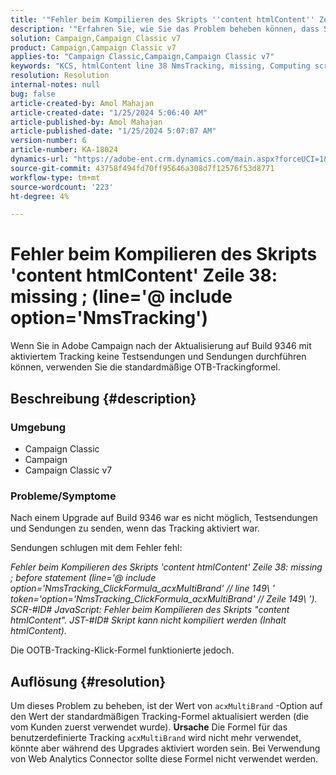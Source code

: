 ```yaml
---
title: '"Fehler beim Kompilieren des Skripts ''content htmlContent'' Zeile 38: missing ; (line=''@ include option=''NmsTracking''")'
description: '"Erfahren Sie, wie Sie das Problem beheben können, dass Sendungen in Adobe Campaign fehlschlagen und der Fehler "Kompilierung nicht möglich"angezeigt wird. Verwenden Sie die standardmäßige Trackingformel."'
solution: Campaign,Campaign Classic v7
product: Campaign,Campaign Classic v7
applies-to: "Campaign Classic,Campaign,Campaign Classic v7"
keywords: "KCS, htmlContent line 38 NmsTracking, missing, Computing script, Campaign, Campaign Classic"
resolution: Resolution
internal-notes: null
bug: false
article-created-by: Amol Mahajan
article-created-date: "1/25/2024 5:06:40 AM"
article-published-by: Amol Mahajan
article-published-date: "1/25/2024 5:07:07 AM"
version-number: 6
article-number: KA-18024
dynamics-url: "https://adobe-ent.crm.dynamics.com/main.aspx?forceUCI=1&pagetype=entityrecord&etn=knowledgearticle&id=5ae0f184-3fbb-ee11-a569-6045bd006704"
source-git-commit: 43758f494fd70ff95646a308d7f12576f53d8771
workflow-type: tm+mt
source-wordcount: '223'
ht-degree: 4%

---
```


# Fehler beim Kompilieren des Skripts &#39;content htmlContent&#39; Zeile 38: missing ; (line=&#39;@ include option=&#39;NmsTracking&#39;)


Wenn Sie in Adobe Campaign nach der Aktualisierung auf Build 9346 mit aktiviertem Tracking keine Testsendungen und Sendungen durchführen können, verwenden Sie die standardmäßige OTB-Trackingformel.

## Beschreibung {#description}


### <b>Umgebung</b>

- Campaign Classic
- Campaign
- Campaign Classic v7




### <b>Probleme/Symptome</b>

Nach einem Upgrade auf Build 9346 war es nicht möglich, Testsendungen und Sendungen zu senden, wenn das Tracking aktiviert war.

Sendungen schlugen mit dem Fehler fehl:

*Fehler beim Kompilieren des Skripts &#39;content htmlContent&#39; Zeile 38: missing ; before statement (line=&#39;@ include option=&#39;NmsTracking_ClickFormula_acxMultiBrand&#39; // line 149\ &#39; token=&#39;option=&#39;NmsTracking_ClickFormula_acxMultiBrand&#39; // Zeile 149\ &#39;). SCR-#ID# JavaScript: Fehler beim Kompilieren des Skripts &quot;content htmlContent&quot;. JST-#ID# Skript kann nicht kompiliert werden (Inhalt htmlContent).*

Die OOTB-Tracking-Klick-Formel funktionierte jedoch.


## Auflösung {#resolution}


Um dieses Problem zu beheben, ist der Wert von `acxMultiBrand` -Option auf den Wert der standardmäßigen Tracking-Formel aktualisiert werden (die vom Kunden zuerst verwendet wurde).
<b>Ursache</b>
Die Formel für das benutzerdefinierte Tracking `acxMultiBrand` wird nicht mehr verwendet, könnte aber während des Upgrades aktiviert worden sein. Bei Verwendung von Web Analytics Connector sollte diese Formel nicht verwendet werden.






